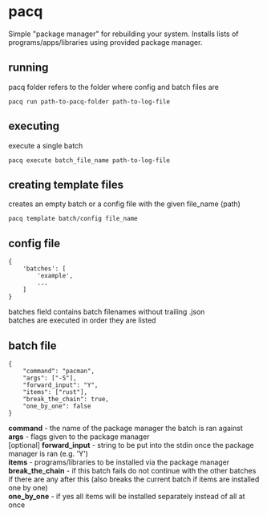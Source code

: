 # pacq
Simple "package manager" for rebuilding your system. Installs lists of programs/apps/libraries using provided package manager.

## running
pacq folder refers to the folder where config and batch files are
```
pacq run path-to-pacq-folder path-to-log-file
```

## executing
execute a single batch
```
pacq execute batch_file_name path-to-log-file
```

## creating template files
creates an empty batch or a config file with the given file_name (path)
```
pacq template batch/config file_name
```

## config file
```
{
    'batches': [
        'example',
        ...
    ]
}
```
batches field contains batch filenames without trailing .json  
batches are executed in order they are listed

## batch file
```
{
    "command": "pacman",
    "args": ["-S"],
    "forward_input": "Y",
    "items": ["rust"],
    "break_the_chain": true,
    "one_by_one": false
}
```
**command** - the name of the package manager the batch is ran against  
**args** -  flags given to the package manager  
\[optional\] **forward_input** - string to be put into the stdin once the package manager is ran (e.g. 'Y')  
**items** - programs/libraries to be installed via the package manager  
**break_the_chain** - if this batch fails do not continue with the other batches if there are any after this (also breaks the current batch if items are installed one by one)  
**one_by_one** - if yes all items will be installed separately instead of all at once
